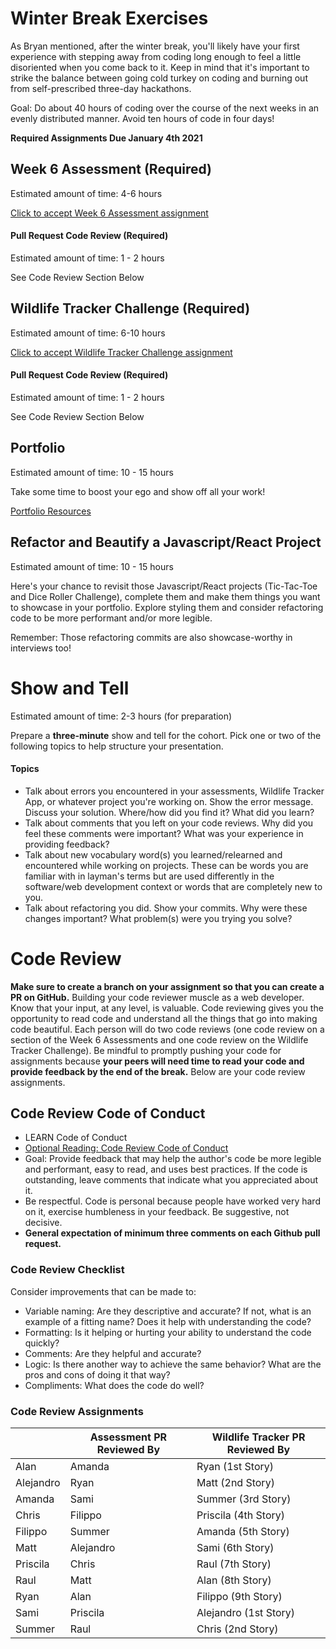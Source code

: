 # Winter Break Exercises
As Bryan mentioned, after the winter break, you'll likely have your first experience with stepping away from coding long enough to feel a little disoriented when you come back to it.  Keep in mind that it's important to strike the balance between going cold turkey on coding and burning out from self-prescribed three-day hackathons.

Goal: Do about 40 hours of coding over the course of the next weeks in an evenly distributed manner. Avoid ten hours of code in four days!

**Required Assignments Due January 4th 2021**

## Week 6 Assessment (Required)
Estimated amount of time: 4-6 hours

[Click to accept Week 6 Assessment assignment](https://classroom.github.com/a/c0bhtpog)

#### Pull Request Code Review (Required)
Estimated amount of time: 1 - 2 hours

See Code Review Section Below

## Wildlife Tracker Challenge (Required)
Estimated amount of time: 6-10 hours

[Click to accept Wildlife Tracker Challenge assignment](https://classroom.github.com/a/JC9XQbfh)

#### Pull Request Code Review (Required)
Estimated amount of time: 1 - 2 hours

See Code Review Section Below

## Portfolio
Estimated amount of time: 10 - 15 hours

Take some time to boost your ego and show off all your work!

[Portfolio Resources](https://github.com/LEARNAcademy/Syllabus/blob/master/tools_and_resources/portfolio.md)

## Refactor and Beautify a Javascript/React Project
Estimated amount of time: 10 - 15 hours

Here's your chance to revisit those Javascript/React projects (Tic-Tac-Toe and Dice Roller Challenge), complete them and make them things you want to showcase in your portfolio. Explore styling them and consider refactoring code to be more performant and/or more legible. 

Remember: Those refactoring commits are also showcase-worthy in interviews too!

# Show and Tell
Estimated amount of time: 2-3 hours (for preparation)

Prepare a **three-minute** show and tell for the cohort.
Pick one or two of the following topics to help structure your presentation.

#### Topics

 - Talk about errors you encountered in your assessments, Wildlife
   Tracker App, or whatever project you're working on. Show the error
   message. Discuss your solution. Where/how did you find it? What did
   you learn?
 - Talk about comments that you left on your code reviews. Why did you
   feel these comments were important? What was your experience in
   providing feedback?
 - Talk about new vocabulary word(s) you learned/relearned and
   encountered while working on projects.  These can be words you are
   familiar with in layman's terms but are used differently in the
   software/web development context or words that are completely new to you.
 - Talk about refactoring you did. Show your commits. Why were these
   changes important? What problem(s) were you trying you solve?
   
# Code Review
**Make sure to create a branch on your assignment so that you can create a PR on GitHub.**
Building your code reviewer muscle as a web developer. Know that your input, at any level, is valuable. Code reviewing gives you the opportunity to read code and understand all the things that go into making code beautiful.
Each person will do two code reviews (one code review on a section of the Week 6 Assessments and one code review on the Wildlife Tracker Challenge).
Be mindful to promptly pushing your code for assignments because **your peers will need time to read your code and provide feedback by the end of the break.**
Below are your code review assignments.

## Code Review Code of Conduct
- LEARN Code of Conduct
- [Optional Reading: Code Review Code of Conduct](https://medium.com/front-end-weekly/code-reviews-code-of-conduct-6c78a026ed35)
- Goal: Provide feedback that may help the author's code be more legible and performant, easy to read, and uses best practices. If the code is outstanding, leave comments that indicate what you appreciated about it.
- Be respectful. Code is personal because people have worked very hard on it, exercise humbleness in your feedback. Be suggestive, not decisive.
- **General expectation of minimum three comments on each Github pull request.**

### Code Review Checklist
Consider improvements that can be made to: 
- Variable naming: Are they descriptive and accurate? If not, what is an example of a fitting name? Does it help with understanding the code?
- Formatting: Is it helping or hurting your ability to understand the code quickly?
- Comments: Are they helpful and accurate? 
- Logic: Is there another way to achieve the same behavior? What are the pros and cons of doing it that way?
- Compliments: What does the code do well?

### Code Review Assignments

|                |Assessment PR Reviewed By      |Wildlife Tracker PR Reviewed By|
|----------------|-------------------------------|-------------------------------|
|Alan            |Amanda                         |Ryan (1st Story)               |
|Alejandro       |Ryan                           |Matt (2nd Story)               |
|Amanda          |Sami                           |Summer (3rd Story)             |
|Chris           |Filippo                        |Priscila (4th Story)           |
|Filippo         |Summer                         |Amanda (5th Story)             |
|Matt            |Alejandro                      |Sami (6th Story)               |
|Priscila        |Chris                          |Raul (7th Story)               |
|Raul            |Matt                           |Alan (8th Story)               |
|Ryan            |Alan                           |Filippo (9th Story)            |
|Sami            |Priscila                       |Alejandro (1st Story)          |
|Summer          |Raul                           |Chris (2nd Story)              |
